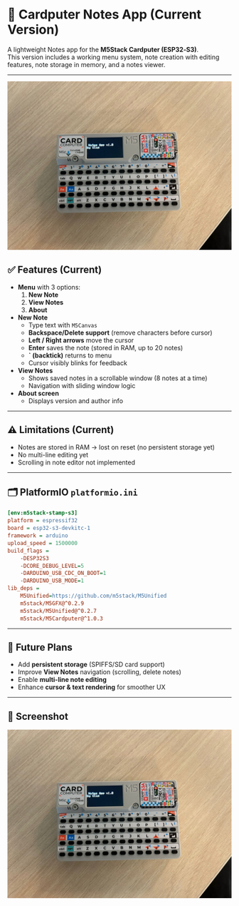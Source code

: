 # 📝 Cardputer Notes App (Current Version)

A lightweight Notes app for the **M5Stack Cardputer (ESP32‑S3)**.  
This version includes a working menu system, note creation with editing features, note storage in memory, and a notes viewer.

---
![Cardputer](photos/notes.jpeg)

## ✅ Features (Current)
- **Menu** with 3 options:  
  1. **New Note**  
  2. **View Notes**  
  3. **About**
- **New Note**
  - Type text with `M5Canvas`
  - **Backspace/Delete support** (remove characters before cursor)
  - **Left / Right arrows** move the cursor
  - **Enter** saves the note (stored in RAM, up to 20 notes)
  - **` (backtick)** returns to menu
  - Cursor visibly blinks for feedback
- **View Notes**
  - Shows saved notes in a scrollable window (8 notes at a time)
  - Navigation with sliding window logic
- **About screen**
  - Displays version and author info

---

## ⚠️ Limitations (Current)
- Notes are stored in RAM → lost on reset (no persistent storage yet)
- No multi-line editing yet
- Scrolling in note editor not implemented

---

## 🗂️ PlatformIO `platformio.ini`
```ini
[env:m5stack-stamp-s3]
platform = espressif32
board = esp32-s3-devkitc-1
framework = arduino
upload_speed = 1500000
build_flags = 
    -DESP32S3
    -DCORE_DEBUG_LEVEL=5
    -DARDUINO_USB_CDC_ON_BOOT=1
    -DARDUINO_USB_MODE=1
lib_deps = 
    M5Unified=https://github.com/m5stack/M5Unified
    m5stack/M5GFX@^0.2.9
    m5stack/M5Unified@^0.2.7
    m5stack/M5Cardputer@^1.0.3
```

---

## 🚀 Future Plans
- Add **persistent storage** (SPIFFS/SD card support)
- Improve **View Notes** navigation (scrolling, delete notes)
- Enable **multi-line note editing**
- Enhance **cursor & text rendering** for smoother UX

---

## 📸 Screenshot
![Notes App](photos/notes.jpeg)
